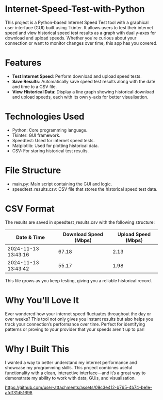 # Internet-Speed-Test-with-Python
This project is a Python-based Internet Speed Test tool with a graphical user interface (GUI) built using Tkinter. It allows users to test their internet speed and view historical speed test results as a graph with dual y-axes for download and upload speeds. Whether you're curious about your connection or want to monitor changes over time, this app has you covered.

# Features
- **Test Internet Speed**: Perform download and upload speed tests.
- **Save Results**: Automatically save speed test results along with the date and time to a CSV file.
- **View Historical Data**: Display a line graph showing historical download and upload speeds, each with its own y-axis for better visualisation.

# Technologies Used
- Python: Core programming language.
- Tkinter: GUI framework.
- Speedtest: Used for internet speed tests.
- Matplotlib: Used for plotting historical data.
- CSV: For storing historical test results.

# File Structure
- main.py: Main script containing the GUI and logic.
- speedtest_results.csv: CSV file that stores the historical speed test data.

# CSV Format
The results are saved in speedtest_results.csv with the following structure:

| Date & Time | Download Speed (Mbps) | Upload Speed (Mbps) |
| ----------- | --------------------- | --------------------| 
| 2024-11-13 13:43:16 | 67.18 | 2.13 |
| 2024-11-13 13:43:42 | 55.17 | 1.98 |

This file grows as you keep testing, giving you a reliable historical record.

# Why You’ll Love It
Ever wondered how your internet speed fluctuates throughout the day or over weeks? This tool not only gives you instant results but also helps you track your connection’s performance over time. Perfect for identifying patterns or proving to your provider that your speeds aren't up to par!

# Why I Built This
I wanted a way to better understand my internet performance and showcase my programming skills. This project combines useful functionality with a clean, interactive interface—and it’s a great way to demonstrate my ability to work with data, GUIs, and visualisation.

https://github.com/user-attachments/assets/09c3e412-b765-4b74-be1e-afd131d51698
